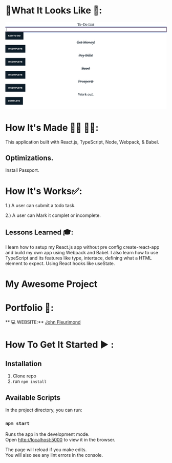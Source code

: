 # :checkered_flag:What It Looks Like :checkered_flag:: 

![ReactEmail](public/todos.png)


# How It's Made :nut_and_bolt:🔨 :hammer::wrench::
 This application built with React.js, TypeScript, Node, Webpack, & Babel.

## Optimizations.
Install Passport.

 # How It's Works:white_check_mark::
1.) A user can submit a todo task.

2.) A user can Mark it complet or incomplete.

## Lessons Learned :mortar_board::

I learn how to setup my React.js app without pre config create-react-app and build my own app using Webpack and Babel. I also learn how to use TypeScript and its features like type, intertace, defining what a HTML element to expect. Using React hooks like useState.
 
# My Awesome Project


# Portfolio :open_file_folder::

** :computer:   WEBSITE:** [John Fleurimond](http://johnfleurimond.com)

# How To Get It Started :arrow_forward: :

## Installation

1. Clone repo
2. run `npm install`

## Available Scripts

In the project directory, you can run:

### `npm start`

Runs the app in the development mode.<br>
Open [http://localhost:5000](http://localhost:5000) to view it in the browser.

The page will reload if you make edits.<br>
You will also see any lint errors in the console.

